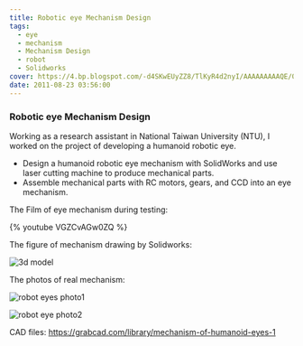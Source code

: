 ```yaml
---
title: Robotic eye Mechanism Design
tags:
  - eye
  - mechanism
  - Mechanism Design
  - robot
  - Solidworks
cover: https://4.bp.blogspot.com/-d4SKwEUyZZ8/TlKyR4d2nyI/AAAAAAAAAQE/0d_IPQa6T4Q/s640/eyeAssem4.jpg
date: 2011-08-23 03:56:00
---
```


### Robotic eye Mechanism Design

Working as a research assistant in National Taiwan University (NTU), I worked on the project of developing a humanoid robotic eye.

- Design a humanoid robotic eye mechanism with SolidWorks and use laser cutting machine to produce mechanical parts.
- Assemble mechanical parts with RC motors, gears, and CCD into an eye mechanism.

The Film of eye mechanism during testing:

{% youtube VGZCvAGw0ZQ %}



The figure of mechanism drawing by Solidworks:

![3d model](https://4.bp.blogspot.com/-d4SKwEUyZZ8/TlKyR4d2nyI/AAAAAAAAAQE/0d_IPQa6T4Q/s640/eyeAssem4.jpg)

The photos of real mechanism:

![robot eyes photo1](https://3.bp.blogspot.com/-ulaiHKRx_QI/TlKy7_CwgtI/AAAAAAAAAQI/8a5lzbhEfPY/s640/eyemechanism1.jpg)

![robot eye photo2](https://4.bp.blogspot.com/-67xrrv7_LXk/TlKzCmcATyI/AAAAAAAAAQM/mqzu6CrmfsY/s640/eyemechanism2.jpg)



CAD files: https://grabcad.com/library/mechanism-of-humanoid-eyes-1



<!-- more -->
